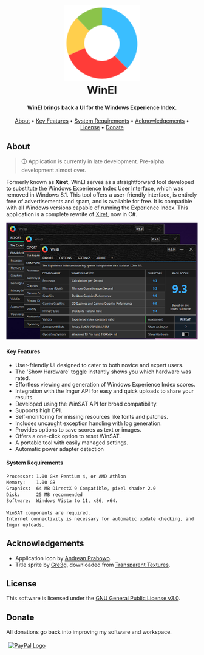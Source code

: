 <h1 align="center">
<img width="200" src="stream/images/logo128px.png" alt="WINEI">
<br>
WinEI
</h1>

<h4 align="center">WinEI brings back a UI for the Windows Experience Index.</h4>
<p align="center">
  <a href="#about">About</a> •
  <a href="#key-features">Key Features</a> •
  <a href="#system-requirements">System Requirements</a> •
  <a href="#acknowledgements">Acknowledgements</a> •
  <a href="#license">License</a> •
  <a href="#donate">Donate</a>
</p>

## About
> 🛈 Application is currently in late development. Pre-alpha development almost over.

Formerly known as **Xiret**, WinEI serves as a straightforward tool developed to substitute the Windows Experience Index User Interface, which was removed in Windows 8.1. This tool offers a user-friendly interface, is entirely free of advertisements and spam, and is available for free. It is compatible with all Windows versions capable of running the Experience Index. This application is a complete rewrite of [Xiret](https://www.majorgeeks.com/files/details/xiret.html), now in C#.

<kbd>
  <img src="stream/images/winei.png">
</kbd>

#### Key Features
- User-friendly UI designed to cater to both novice and expert users.
- The 'Show Hardware' toggle instantly shows you which hardware was rated.
- Effortless viewing and generation of Windows Experience Index scores.
- Integration with the Imgur API for easy and quick uploads to share your results.
- Developed using the WinSAT API for broad compatibility.
- Supports high DPI.
- Self-monitoring for missing resources like fonts and patches.
- Includes uncaught exception handling with log generation.
- Provides options to save scores as text or images.
- Offers a one-click option to reset WinSAT.
- A portable tool with easily managed settings.
- Automatic power adapter detection

#### System Requirements
```
Processor: 1.00 GHz Pentium 4, or AMD Athlon
Memory:    1.00 GB
Graphics:  64 MB DirectX 9 Compatible, pixel shader 2.0
Disk:      25 MB recommended
Software:  Windows Vista to 11, x86, x64.

WinSAT components are required.
Internet connectivity is necessary for automatic update checking, and Imgur uploads.
```

## Acknowledgements
- Application icon by [Andrean Prabowo](https://www.flaticon.com/free-icon/pie-chart_3589888).
- Title sprite by [Gre3g](https://gre3g.livejournal.com/), downloaded from [Transparent Textures](https://www.transparenttextures.com/patterns/3px-tile.png).

## License
This software is licensed under the [GNU General Public License v3.0](https://choosealicense.com/licenses/gpl-3.0/).

## Donate
All donations go back into improving my software and workspace.

<a href="https://www.paypal.com/donate/?hosted_button_id=Z88F3UEZB47SQ"><img width="160" src="https://www.paypalobjects.com/webstatic/mktg/Logo/pp-logo-200px.png" alt="PayPal Logo" vspace="5" hspace="5"></a>